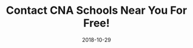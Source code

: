 ---
path: "programs/l/"
scramble: "C39167DA"
date: "2018-10-29"
title: "Contact CNA Schools Near You For Free!"
content: ""
components: "{'ads':0,'lrform':1}"
action: ""
areaOfStudy: "75346615"
concentration: "25AA331A"
collegeId: ""
headerText: ""
introText: ""
buttonText: ""
submitButtonText: ""
theme: "ce-sem-programs"
launchInLightbox: ""
template: ""
aosName: "nursing"
conName: ""
---